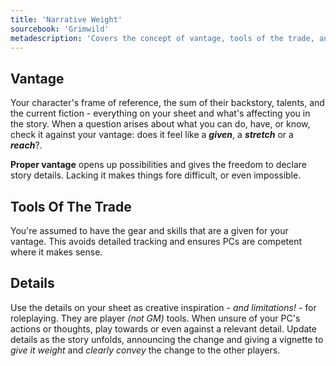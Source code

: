 ```yaml
---
title: 'Narrative Weight'
sourcebook: 'Grimwild'
metadescription: 'Covers the concept of vantage, tools of the trade, and how character details influence narrative possibilities and roleplaying in the Moxie system.'
---
```


## Vantage

Your character's frame of reference, the sum of their backstory, talents, and the current fiction - everything on your sheet and what's affecting you in the story. When a question arises about what you can do, have, or know, check it against your vantage: does it feel like a **_given_**, a **_stretch_** or a **_reach_**?.

**Proper vantage** opens up possibilities and gives the freedom to declare story details. Lacking it makes things fore difficult, or even impossible.

## Tools Of The Trade

You're assumed to have the gear and skills that are a given for your vantage. This avoids detailed tracking and ensures PCs are competent where it makes sense.

## Details

Use the details on your sheet as creative inspiration - _and limitations!_ - for roleplaying. They are player _(not GM)_ tools. When unsure of your PC's actions or thoughts, play towards or even against a relevant detail. Update details as the story unfolds, announcing the change and giving a vignette to _give it weight_ and _clearly convey_ the change to the other players.
